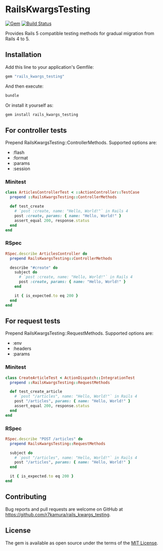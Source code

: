 # RailsKwargsTesting

[![Gem](https://img.shields.io/gem/v/rails_kwargs_testing.svg)](https://rubygems.org/gems/rails_kwargs_testing)
[![Build Status](https://travis-ci.org/r7kamura/rails_kwargs_testing.png)](https://travis-ci.org/r7kamura/rails_kwargs_testing)

Provides Rails 5 compatible testing methods for gradual migration from Rails 4 to 5.

## Installation

Add this line to your application's Gemfile:

```ruby
gem "rails_kwargs_testing"
```

And then execute:

```bash
bundle
```

Or install it yourself as:

```ruby
gem install rails_kwargs_testing
```

## For controller tests

Prepend RailsKwargsTesting::ControllerMethods. Supported options are:

- :flash
- :format
- :params
- :session

### Minitest

```ruby
class ArticlesControllerTest < ::ActionController::TestCase
  prepend ::RailsKwargsTesting::ControllerMethods

  def test_create
    # `post :create, name: "Hello, World!"` in Rails 4
    post :create, params: { name: "Hello, World!" }
    assert_equal 200, response.status
  end
end
```

### RSpec

```ruby
RSpec.describe ArticlesController do
  prepend RailsKwargsTesting::ControllerMethods

  describe "#create" do
    subject do
      # `post :create, name: "Hello, World!"` in Rails 4
      post :create, params: { name: "Hello, World!" }
    end

    it { is_expected.to eq 200 }
  end
end
```

## For request tests

Prepend RailsKwargsTesting::RequestMethods. Supported options are:

- :env
- :headers
- :params

### Minitest

```ruby
class CreateArticleTest < ActionDispatch::IntegrationTest
  prepend ::RailsKwargsTesting::RequestMethods

  def test_create_article
    # `post "/articles", name: "Hello, World!"` in Rails 4
    post "/articles", params: { name: "Hello, World!" }
    assert_equal 200, response.status
  end
end
```

### RSpec

```ruby
RSpec.describe "POST /articles" do
  prepend RailsKwargsTesting::RequestMethods

  subject do
    # `post "/articles", name: "Hello, World!"` in Rails 4
    post "/articles", params: { name: "Hello, World!" }
  end

  it { is_expected.to eq 200 }
end
```

## Contributing

Bug reports and pull requests are welcome on GitHub at https://github.com/r7kamura/rails_kwargs_testing.

## License

The gem is available as open source under the terms of the [MIT License](https://opensource.org/licenses/MIT).
